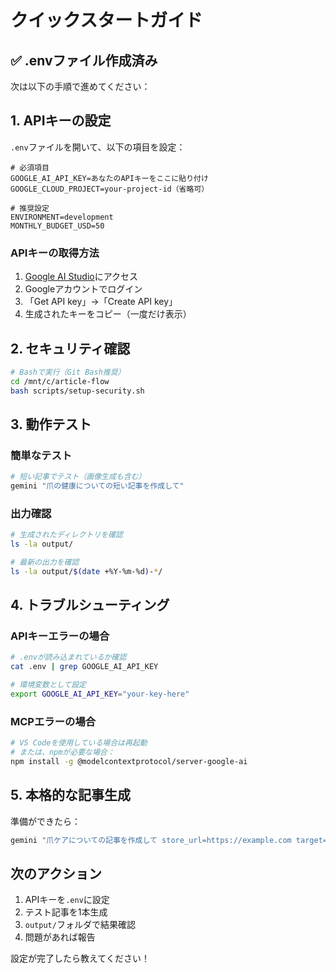 # クイックスタートガイド

## ✅ .envファイル作成済み

次は以下の手順で進めてください：

## 1. APIキーの設定

`.env`ファイルを開いて、以下の項目を設定：

```env
# 必須項目
GOOGLE_AI_API_KEY=あなたのAPIキーをここに貼り付け
GOOGLE_CLOUD_PROJECT=your-project-id（省略可）

# 推奨設定
ENVIRONMENT=development
MONTHLY_BUDGET_USD=50
```

### APIキーの取得方法
1. [Google AI Studio](https://aistudio.google.com)にアクセス
2. Googleアカウントでログイン
3. 「Get API key」→「Create API key」
4. 生成されたキーをコピー（一度だけ表示）

## 2. セキュリティ確認

```bash
# Bashで実行（Git Bash推奨）
cd /mnt/c/article-flow
bash scripts/setup-security.sh
```

## 3. 動作テスト

### 簡単なテスト
```bash
# 短い記事でテスト（画像生成も含む）
gemini "爪の健康についての短い記事を作成して"
```

### 出力確認
```bash
# 生成されたディレクトリを確認
ls -la output/

# 最新の出力を確認
ls -la output/$(date +%Y-%m-%d)-*/
```

## 4. トラブルシューティング

### APIキーエラーの場合
```bash
# .envが読み込まれているか確認
cat .env | grep GOOGLE_AI_API_KEY

# 環境変数として設定
export GOOGLE_AI_API_KEY="your-key-here"
```

### MCPエラーの場合
```bash
# VS Codeを使用している場合は再起動
# または、npmが必要な場合：
npm install -g @modelcontextprotocol/server-google-ai
```

## 5. 本格的な記事生成

準備ができたら：
```bash
gemini "爪ケアについての記事を作成して store_url=https://example.com target=30代女性"
```

## 次のアクション

1. APIキーを`.env`に設定
2. テスト記事を1本生成
3. `output/`フォルダで結果確認
4. 問題があれば報告

設定が完了したら教えてください！